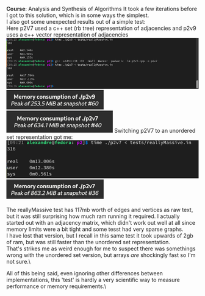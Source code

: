 **Course**: Analysis and Synthesis of Algorithms
It took a few iterations before I got to this solution, which is in some ways the simplest.\
I also got some unexpected results out of a simple test:\
Here p2V7 used a c++ set (rb tree) representation of adjacencies and p2v9 uses a c++ vector representation of adjacencies
![alt text](./images/a1.png)
![alt text](./images/b3.png)
![alt text](./images/a7.png)
Switching p2V7 to an unordered set representation got me:
![alt text](./images/b8.png)
![alt text](./images/b2.png)\
\
The reallyMassive test has 117mb worth of edges and vertices as raw text, but it was still surprising how much ram running it required.
I actually started out with an adjacency matrix, which didn't work out well at all since memory limits were a bit tight and some tesst had very sparse graphs.\
I have lost that version, but I recall in this same test it took upwards of 2gb of ram, but was still faster than the unordered set representation.\
That's strikes me as weird enough for me to suspect there was somethings wrong with the unordered set version, but arrays *are* shockingly fast so I'm not sure.\

All of this being said, even ignoring other differences between implementations, this 'test' is hardly a very scientific way to measure performance or memory requirements.\

